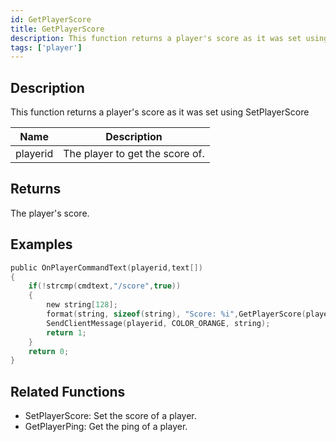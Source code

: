 ```yaml
---
id: GetPlayerScore
title: GetPlayerScore
description: This function returns a player's score as it was set using SetPlayerScore.
tags: ['player']
---
```


## Description

This function returns a player's score as it was set using SetPlayerScore


| Name | Description |
|------|-------------|
|playerid | The player to get the score of.|


## Returns

The player's score.


## Examples


```c
public OnPlayerCommandText(playerid,text[])
{
    if(!strcmp(cmdtext,"/score",true))
    {
        new string[128];
        format(string, sizeof(string), "Score: %i",GetPlayerScore(playerid));
        SendClientMessage(playerid, COLOR_ORANGE, string);
        return 1;
    }
    return 0;
}
```


## Related Functions


-  SetPlayerScore: Set the score of a player.
-  GetPlayerPing: Get the ping of a player.